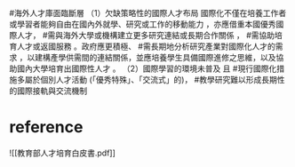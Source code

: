  #海外人才庫面臨斷層
	  （1）欠缺策略性的國際人才布局
			 國際化不僅在培養工作者或學習者能夠自由在國內外就學、研究或工作的移動能力 ，亦應借重本國優秀國際人才， #需與海外大學或機構建立更多研究連結或長期合作關係 ，  #需協助培育人才或返國服務 。政府應更積極、 #需長期地分析研究產業對國際化人才的需求 ，以建構產學供需間的連結關係，並應培養學生具備國際進修之思維，以及協助國內大學培育出國際性人才 。 
	（2）國際學習的環境未普及
	         且 #現行國際化措施多屬於個別人才活動 (「優秀特殊」、「交流式」的)， #教學研究難以形成長期性的國際接軌與交流機制 
			 
# reference
![[教育部人才培育白皮書.pdf]]

